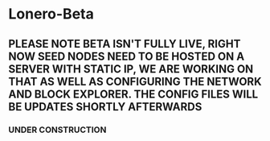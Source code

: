 # Lonero-Beta
## PLEASE NOTE BETA ISN'T FULLY LIVE, RIGHT NOW SEED NODES NEED TO BE HOSTED ON A SERVER WITH STATIC IP, WE ARE WORKING ON THAT AS WELL AS CONFIGURING THE NETWORK AND BLOCK EXPLORER. THE CONFIG FILES WILL BE UPDATES SHORTLY AFTERWARDS

### UNDER CONSTRUCTION
